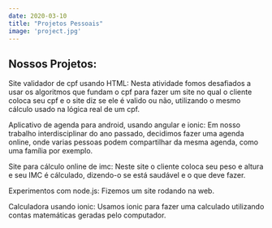 ```yaml
---
date: 2020-03-10
title: "Projetos Pessoais"
image: 'project.jpg'
---
```


## Nossos Projetos:
Site validador de cpf usando HTML: Nesta atividade fomos desafiados a usar os algoritmos que fundam o cpf para fazer um site no qual o cliente coloca seu cpf e o site diz se ele é valido ou não, utilizando o mesmo cálculo usado na lógica real de um cpf.

Aplicativo de agenda para android, usando angular e ionic: Em nosso trabalho interdisciplinar do ano passado, decidimos fazer uma agenda online, onde varias pessoas podem compartilhar da mesma agenda, como uma família por exemplo.

Site para cálculo online de imc: Neste site o cliente coloca seu peso e altura e seu IMC é cálculado, dizendo-o se está saudável e o que deve fazer.

Experimentos com node.js: Fizemos um site rodando na web.

Calculadora usando ionic: Usamos ionic para fazer uma calculado utilizando contas matemáticas geradas pelo computador.
